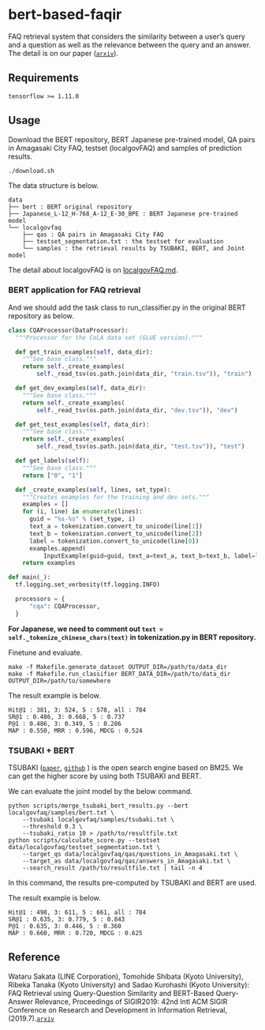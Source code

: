 # bert-based-faqir
FAQ retrieval system that considers the similarity between a user’s query and a question as well as the relevance between the query and an answer.
The detail is on our paper ([`arxiv`](https://arxiv.org/abs/1905.02851)).
 
## Requirements
```
tensorflow >= 1.11.0
```
## Usage
Download the BERT repository, BERT Japanese pre-trained model, QA pairs in Amagasaki City FAQ, testset (localgovFAQ) and samples of prediction results.
```shell
./download.sh
```
The data structure is below.
```
data
├── bert : BERT original repository
├── Japanese_L-12_H-768_A-12_E-30_BPE : BERT Japanese pre-trained model
└── localgovfaq
    ├── qas : QA pairs in Amagasaki City FAQ
    ├── testset_segmentation.txt : the testset for evaluation
    └── samples : the retrieval results by TSUBAKI, BERT, and Joint model

```
The detail about localgovFAQ is on [localgovFAQ.md](localgovFAQ.md).

### BERT application for FAQ retrieval
And we should add the task class to run_classifier.py in the original BERT repository as below.
```python
class CQAProcessor(DataProcessor):
  """Processor for the CoLA data set (GLUE version)."""

  def get_train_examples(self, data_dir):
    """See base class."""
    return self._create_examples(
        self._read_tsv(os.path.join(data_dir, "train.tsv")), "train")

  def get_dev_examples(self, data_dir):
    """See base class."""
    return self._create_examples(
        self._read_tsv(os.path.join(data_dir, "dev.tsv")), "dev")

  def get_test_examples(self, data_dir):
    """See base class."""
    return self._create_examples(
        self._read_tsv(os.path.join(data_dir, "test.tsv")), "test")

  def get_labels(self):
    """See base class."""
    return ["0", "1"]

  def _create_examples(self, lines, set_type):
    """Creates examples for the training and dev sets."""
    examples = []
    for (i, line) in enumerate(lines):
      guid = "%s-%s" % (set_type, i)
      text_a = tokenization.convert_to_unicode(line[1])
      text_b = tokenization.convert_to_unicode(line[2])
      label = tokenization.convert_to_unicode(line[0])
      examples.append(
          InputExample(guid=guid, text_a=text_a, text_b=text_b, label=label))
    return examples

def main(_):
  tf.logging.set_verbosity(tf.logging.INFO)

  processors = {
      "cqa": CQAProcessor,
  }
```

**For Japanese, we need to comment out `text = self._tokenize_chinese_chars(text)` in tokenization.py in BERT repository.**

Finetune and evaluate.
```shell
make -f Makefile.generate_dataset OUTPUT_DIR=/path/to/data_dir
make -f Makefile.run_classifier BERT_DATA_DIR=/path/to/data_dir OUTPUT_DIR=/path/to/somewhere
```

The result example is below.
```
Hit@1 : 381, 3: 524, 5 : 578, all : 784
SR@1 : 0.486, 3: 0.668, 5 : 0.737
P@1 : 0.486, 3: 0.349, 5 : 0.286
MAP : 0.550, MRR : 0.596, MDCG : 0.524
```

### TSUBAKI + BERT

TSUBAKI ([`paper`]( http://nlp.ist.i.kyoto-u.ac.jp/local/pubdb/skeiji/IJCNLP2008/ijcnlp08.pdf ), [`github`]( https://github.com/ku-nlp/TSUBAKI ) ) is the open search engine based on BM25.
We can get the higher score by using both TSUBAKI and BERT.

We can evaluate the joint model by the below command.
```shell
python scripts/merge_tsubaki_bert_results.py --bert localgovfaq/samples/bert.txt \
    --tsubaki localgovfaq/samples/tsubaki.txt \
    --threshold 0.3 \
    --tsubaki_ratio 10 > /path/to/resultfile.txt
python scripts/calculate_score.py --testset data/localgovfaq/testset_segmentation.txt \
    --target_qs data/localgovfaq/qas/questions_in_Amagasaki.txt \
    --target_as data/localgovfaq/qas/answers_in_Amagasaki.txt \
    --search_result /path/to/resultfile.txt | tail -n 4
```
In this command, the results pre-computed by TSUBAKI and BERT are used.

The result example is below.
```
Hit@1 : 498, 3: 611, 5 : 661, all : 784
SR@1 : 0.635, 3: 0.779, 5 : 0.843
P@1 : 0.635, 3: 0.446, 5 : 0.360
MAP : 0.660, MRR : 0.720, MDCG : 0.625
```

## Reference
Wataru Sakata (LINE Corporation), Tomohide Shibata (Kyoto University), Ribeka Tanaka (Kyoto University) and Sadao Kurohashi (Kyoto University):
FAQ Retrieval using Query-Question Similarity and BERT-Based Query-Answer Relevance,
Proceedings of SIGIR2019: 42nd Intl ACM SIGIR Conference on Research and Development in Information Retrieval,  (2019.7).[`arxiv`](https://arxiv.org/abs/1905.02851)
